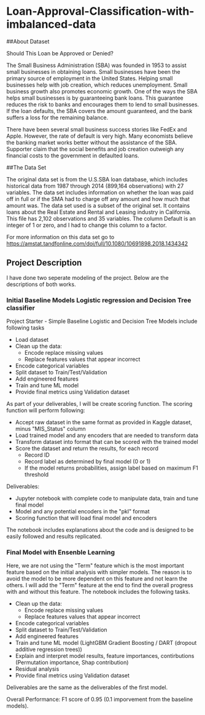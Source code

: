 # Loan-Approval-Classification-with-imbalanced-data

##About Dataset

Should This Loan be Approved or Denied?

The Small Business Administration (SBA) was founded in 1953 to assist small businesses in obtaining loans. Small businesses have been the primary source of employment in the United States. Helping small businesses help with job creation, which reduces unemployment. Small business growth also promotes economic growth. One of the ways the SBA helps small businesses is by guaranteeing bank loans. This guarantee reduces the risk to banks and encourages them to lend to small businesses. If the loan defaults, the SBA covers the amount guaranteed, and the bank suffers a loss for the remaining balance.

There have been several small business success stories like FedEx and Apple. However, the rate of default is very high. Many economists believe the banking market works better without the assistance of the SBA. Supporter claim that the social benefits and job creation outweigh any financial costs to the government in defaulted loans.

##The Data Set

The original data set is from the U.S.SBA loan database, which includes historical data from 1987 through 2014 (899,164 observations) with 27 variables. The data set includes information on whether the loan was paid off in full or if the SMA had to charge off any amount and how much that amount was. The data set used is a subset of the original set. It contains loans about the Real Estate and Rental and Leasing industry in California. This file has 2,102 observations and 35 variables. The column Default is an integer of 1 or zero, and I had to change this column to a factor.

For more information on this data set go to https://amstat.tandfonline.com/doi/full/10.1080/10691898.2018.1434342

## Project Description
I have done two seperate modeling of the project. Below are the descriptions of both works.


### Initial Baseline Models Logistic regression and Decision Tree classifier

Project Starter - Simple Baseline Logistic and Decision Tree Models include following tasks

- Load dataset
- Clean up the data:
    - Encode replace missing values
    - Replace features values that appear incorrect
- Encode categorical variables
- Split dataset to Train/Test/Validation
- Add engineered features
- Train and tune ML model
- Provide final metrics using Validation dataset

 As part of your deliverables, I will be create scoring function. The scoring function will perform following:
- Accept raw dataset in the same format as provided in Kaggle dataset, minus "MIS_Status" column
- Load trained model and any encoders that are needed to transform data
- Transform dataset into format that can be scored with the trained model
- Score the dataset and return the results, for each record
    - Record ID
    - Record label as determined by final model (0 or 1)
    - If the model returns probabilities, assign label based on maximum F1 threshold


Deliverables:
- Jupyter notebook with complete code to manipulate data, train and tune final model
- Model and any potential encoders in the "pkl" format
- Scoring function that will load final model and encoders


The notebook includes explanations about the code and is designed to be easily followed and results replicated.

### Final Model with Ensenble Learning

Here, we are not using the "Term" feature which is the most important feature based on the initial analysis with simpler models. The reason is to avoid the model to be more dependent on this feature and not learn the others. I will add the "Term" feature at the end to find the overall progress with and without this feature. The notebook includes the following tasks.

- Clean up the data:
    - Encode replace missing values
    - Replace features values that appear incorrect
- Encode categorical variables
- Split dataset to Train/Test/Validation
- Add engineered features
- Train and tune ML model (LightGBM Gradient Boosting / DART (dropout additive regression trees))
- Explain and interpret model results, feature importances, contirbutions (Permutation importance, Shap contribution)
- Residual analysis
- Provide final metrics using Validation dataset

 Deliverables are the same as the deliverables of the first model.

Overall Performance: F1 score of 0.95 (0.1 imporvement from the baseline models).
